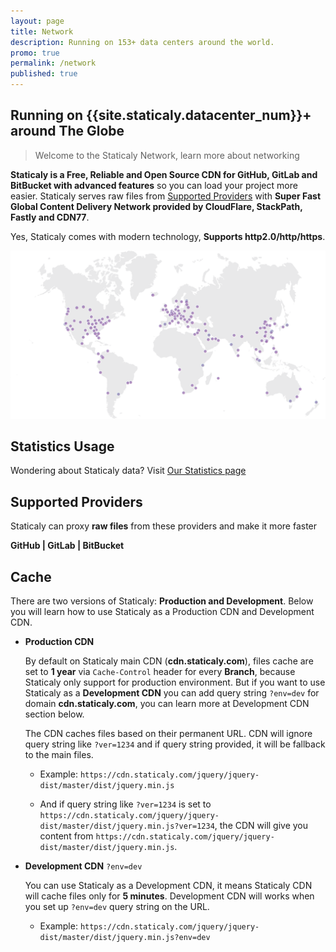 ```yaml
---
layout: page
title: Network
description: Running on 153+ data centers around the world.
promo: true
permalink: /network
published: true
---
```


## Running on {{site.staticaly.datacenter_num}}+ around The Globe

> Welcome to the Staticaly Network, learn more about networking

**Staticaly is a Free, Reliable and Open Source CDN for GitHub, GitLab and BitBucket with advanced features** so you can load your project more easier. Staticaly serves raw files from [Supported Providers](#supported-providers) with **Super Fast Global Content Delivery Network provided by CloudFlare, StackPath, Fastly and CDN77**.

Yes, Staticaly comes with modern technology, **Supports http2.0/http/https**.

![Network Map](/static/images/features/network_152.png)

## Statistics Usage

<p class="lead">Wondering about Staticaly data? Visit <a href="/stats">Our Statistics page</a></p>

## Supported Providers

<p class="lead">Staticaly can proxy <strong>raw files</strong> from these providers and make it more faster</p>

**GitHub \| GitLab \| BitBucket**

## Cache

There are two versions of Staticaly: **Production and Development**. Below you will learn how to use Staticaly as a Production CDN and Development CDN.

*   **Production CDN**

    By default on Staticaly main CDN (**cdn.staticaly.com**), files cache are set to **1 year** via `Cache-Control` header for every **Branch**, because Staticaly only support for production environment. But if you want to use Staticaly as a **Development CDN** you can add query string `?env=dev` for domain **cdn.staticaly.com**, you can learn more at Development CDN section below.

    The CDN caches files based on their permanent URL. CDN will ignore query string like `?ver=1234` and if query string provided, it will be fallback to the main files.

    *   Example: `https://cdn.staticaly.com/jquery/jquery-dist/master/dist/jquery.min.js`

    *   And if query string like `?ver=1234` is set to `https://cdn.staticaly.com/jquery/jquery-dist/master/dist/jquery.min.js?ver=1234`, the CDN will give you content from `https://cdn.staticaly.com/jquery/jquery-dist/master/dist/jquery.min.js`.

*   **Development CDN** `?env=dev`

    You can use Staticaly as a Development CDN, it means Staticaly CDN will cache files only for **5 minutes**. Development CDN will works when you set up `?env=dev` query string on the URL.

    *   Example: `https://cdn.staticaly.com/jquery/jquery-dist/master/dist/jquery.min.js?env=dev`
